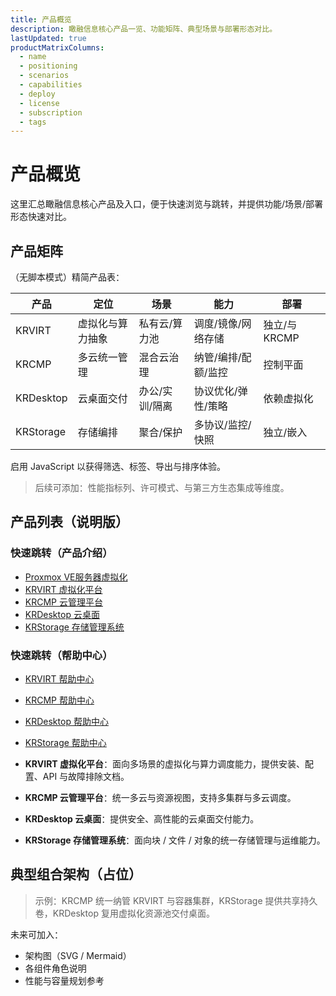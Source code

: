 ```yaml
---
title: 产品概览
description: 瞰融信息核心产品一览、功能矩阵、典型场景与部署形态对比。
lastUpdated: true
productMatrixColumns:
  - name
  - positioning
  - scenarios
  - capabilities
  - deploy
  - license
  - subscription
  - tags
---
```


# 产品概览


这里汇总瞰融信息核心产品及入口，便于快速浏览与跳转，并提供功能/场景/部署形态快速对比。

<ProductStatusBar />

## 产品矩阵

<!-- PRODUCT_MATRIX_START -->
<ProductMatrix lang="zh" :columns="['name','positioning','scenarios','capabilities','deploy','license','subscription','tags']" />
<!-- PRODUCT_MATRIX_END -->

<noscript>
<div class="pm-noscript">
<p>（无脚本模式）精简产品表：</p>
<table>
  <thead>
    <tr>
      <th>产品</th>
      <th>定位</th>
      <th>场景</th>
      <th>能力</th>
      <th>部署</th>
    </tr>
  </thead>
  <tbody>
    <tr><td>KRVIRT</td><td>虚拟化与算力抽象</td><td>私有云/算力池</td><td>调度/镜像/网络存储</td><td>独立/与 KRCMP</td></tr>
    <tr><td>KRCMP</td><td>多云统一管理</td><td>混合云治理</td><td>纳管/编排/配额/监控</td><td>控制平面</td></tr>
    <tr><td>KRDesktop</td><td>云桌面交付</td><td>办公/实训/隔离</td><td>协议优化/弹性/策略</td><td>依赖虚拟化</td></tr>
    <tr><td>KRStorage</td><td>存储编排</td><td>聚合/保护</td><td>多协议/监控/快照</td><td>独立/嵌入</td></tr>
  </tbody>
</table>
<p>启用 JavaScript 以获得筛选、标签、导出与排序体验。</p>
</div>
</noscript>

> 后续可添加：性能指标列、许可模式、与第三方生态集成等维度。

## 产品列表（说明版）

### 快速跳转（产品介绍）
 
- [Proxmox VE服务器虚拟化](/products/proxmox-ve)
- [KRVIRT 虚拟化平台](/products/krvirt)
- [KRCMP 云管理平台](/products/krcmp)
- [KRDesktop 云桌面](/products/krdesktop)
- [KRStorage 存储管理系统](/products/krstorage)

### 快速跳转（帮助中心）

- [KRVIRT 帮助中心](/krvirt/)
- [KRCMP 帮助中心](/krcmp/)
- [KRDesktop 帮助中心](/krdesktop/)
- [KRStorage 帮助中心](/krstorage/)

- **KRVIRT 虚拟化平台**：面向多场景的虚拟化与算力调度能力，提供安装、配置、API 与故障排除文档。
- **KRCMP 云管理平台**：统一多云与资源视图，支持多集群与多云调度。
- **KRDesktop 云桌面**：提供安全、高性能的云桌面交付能力。
- **KRStorage 存储管理系统**：面向块 / 文件 / 对象的统一存储管理与运维能力。

## 典型组合架构（占位）

> 示例：KRCMP 统一纳管 KRVIRT 与容器集群，KRStorage 提供共享持久卷，KRDesktop 复用虚拟化资源池交付桌面。

未来可加入：

- 架构图（SVG / Mermaid）
- 各组件角色说明
- 性能与容量规划参考

<!-- （重复矩阵已移除） -->
